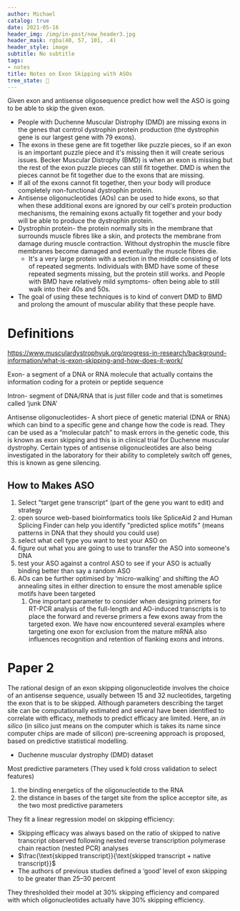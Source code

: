 ```yaml
---
author: Michael
catalog: true
date: 2021-05-16
header_img: /img/in-post/new_header3.jpg
header_mask: rgba(40, 57, 101, .4)
header_style: image
subtitle: No subtitle
tags:
- notes
title: Notes on Exon Skipping with ASOs
tree_state: 🌱
---
```


Given exon and antisense oligosequence predict how well the ASO is going to be able to skip the given exon.

- People with Duchenne Muscular Distrophy (DMD) are missing exons in the genes that control dystrophin protein production (the dystrophin gene is our largest gene with 79 exons).
- The exons in these gene are fit together like puzzle pieces, so if an exon is an important puzzle piece and it's missing then it will create serious issues. Becker Muscular Distrophy (BMD) is when an exon is missing but the rest of the exon puzzle pieces can still fit together. DMD is when the pieces cannot be fit together due to the exons that are missing.
- If all of the exons cannot fit together, then your body will produce completely non-functional dystrophin protein.
- Antisense oligonucleotides (AOs) can be used to hide exons, so that when these additional exons are ignored by our cell's protein production mechanisms, the remaining exons actually fit together and your body will be able to produce the dystrophin protein.
- Dystrophin protein- the protein normally sits in the membrane that surrounds muscle fibres like a skin, and protects the membrane from damage during muscle contraction. Without dystrophin the muscle fibre membranes become damaged and eventually the muscle fibres die.
  - It's a very large protein with a section in the middle consisting of lots of repeated segments. Individuals with BMD have some of these repeated segments missing, but the protein still works. and People with BMD have relatively mild symptoms- often being able to still walk into their 40s and 50s.
- The goal of using these techniques is to kind of convert DMD to BMD and prolong the amount of muscular ability that these people have.

# Definitions

https://www.musculardystrophyuk.org/progress-in-research/background-information/what-is-exon-skipping-and-how-does-it-work/

Exon- a segment of a DNA or RNA molecule that actually contains the information coding for a protein or peptide sequence

Intron- segment of DNA/RNA that is just filler code and that is sometimes called ‘junk DNA’

Antisense oligonucleotides- A short piece of genetic material (DNA or RNA) which can bind to a specific gene and change how the code is read. They can be used as a “molecular patch” to mask errors in the genetic code, this is known as exon skipping and this is in clinical trial for Duchenne muscular dystrophy. Certain types of antisense oligonucleotides are also being investigated in the laboratory for their ability to completely switch off genes, this is known as gene silencing.



## How to Makes ASO

1. Select "target gene transcript" (part of the gene you want to edit) and strategy
2. open source web-based bioinformatics tools like SpliceAid 2 and Human Splicing Finder can help you identify "predicted splice motifs" (means patterns in DNA that they should you could use)
3. select what cell type you want to test your ASO on
4. figure out what you are going to use to transfer the ASO into someone's DNA
5. test your ASO against a control ASO to see if your ASO is actually binding better than say a random ASO
6. AOs can be further optimised by ‘micro-walking’ and shifting the AO annealing sites in either direction to ensure the most amenable splice motifs have been targeted
   1. One important parameter to consider when designing primers for RT-PCR analysis of the full-length and AO-induced transcripts is to place the forward and reverse primers a few exons away from the targeted exon. We have now encountered several examples where targeting one exon for exclusion from the mature mRNA also influences recognition and retention of flanking exons and introns.

# Paper 2

The rational design of an exon skipping oligonucleotide involves the choice of an antisense sequence, usually between 15 and 32 nucleotides, targeting the exon that is to be skipped. Although parameters describing the target site can be computationally estimated and several have been identified to correlate with efficacy, methods to predict efficacy are limited. Here, an *in silico* (in silico just means on the computer which is takes its name since computer chips are made of silicon) pre-screening approach is proposed, based on predictive statistical modelling.

- Duchenne muscular dystrophy (DMD) dataset

Most predictive parameters (They used k fold cross validation to select features)

1. the binding energetics of the oligonucleotide to the RNA
2. the distance in bases of the target site from the splice acceptor site, as the two most predictive parameters

They fit a linear regression model on skipping efficiency:

- Skipping efficacy was always based on the ratio of skipped to native transcript observed following nested reverse transcription polymerase chain reaction (nested PCR) analyses
- $\frac{\text{skipped transcript}}{\text{skipped transcript + native transcript}}$
- The authors of previous studies defined a ‘good’ level of exon skipping to be greater than 25–30 percent

They thresholded their model at 30% skipping efficiency and compared with which oligonucleotides actually have 30% skipping efficiency.